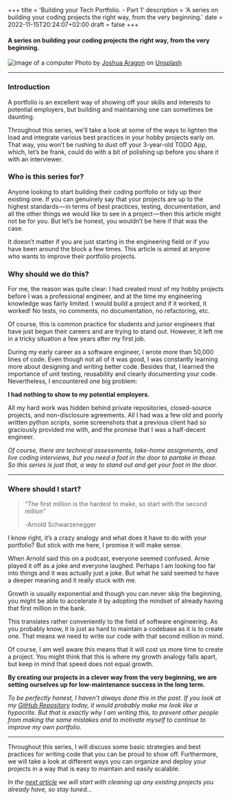 +++
title = 'Building your Tech Portfolio. - Part 1'
description = 'A series on building your coding projects the right way, from the very beginning.'
date = 2022-11-15T20:24:07+02:00
draft = false
+++
#### A series on building your coding projects the right way, from the very beginning.

![image of a computer](/images/coder-image.jpg)
Photo by [Joshua Aragon](https://unsplash.com/@goshua13?utm_content=creditCopyText&utm_medium=referral&utm_source=unsplash) on [Unsplash](https://unsplash.com/photos/turned-on-laptop-computer-BMnhuwFYr7w?utm_content=creditCopyText&utm_medium=referral&utm_source=unsplash)

---
### Introduction
A portfolio is an excellent way of showing off your skills and interests to potential employers, but building and maintaining one can sometimes be daunting.

Throughout this series, we’ll take a look at some of the ways to lighten the load and integrate various best practices in your hobby projects early on. That way, you won’t be rushing to dust off your 3-year-old TODO App, which, let’s be frank, could do with a bit of polishing up before you share it with an interviewer.

### Who is this series for?
Anyone looking to start building their coding portfolio or tidy up their existing one. If you can genuinely say that your projects are up to the highest standards — in terms of best practices, testing, documentation, and all the other things we would like to see in a project — then this article might not be for you. But let’s be honest, you wouldn’t be here if that was the case.

It doesn’t matter if you are just starting in the engineering field or if you have been around the block a few times. This article is aimed at anyone who wants to improve their portfolio projects.

### Why should we do this?
For me, the reason was quite clear: I had created most of my hobby projects before I was a professional engineer, and at the time my engineering knowledge was fairly limited. I would build a project and if it worked, it worked! No tests, no comments, no documentation, no refactoring, etc.

Of course, this is common practice for students and junior engineers that have just begun their careers and are trying to stand out. However, it left me in a tricky situation a few years after my first job.

During my early career as a software engineer, I wrote more than 50,000 lines of code. Even though not all of it was good, I was constantly learning more about designing and writing better code. Besides that, I learned the importance of unit testing, reusability and clearly documenting your code. Nevertheless, I encountered one big problem:

**I had nothing to show to my potential employers.**

All my hard work was hidden behind private repositories, closed-source projects, and non-disclosure agreements. All I had was a few old and poorly written python scripts, some screenshots that a previous client had so graciously provided me with, and the promise that I was a half-decent engineer.

*Of course, there are technical assessments, take-home assignments, and live coding interviews, but you need a foot in the door to partake in those. 
So this series is just that, a way to stand out and get your foot in the door.*

---
### Where should I start?
> “The first million is the hardest to make, so start with the second million” 
>
> -Arnold Schwarzenegger

I know right, it’s a crazy analogy and what does it have to do with your portfolio? But stick with me here, I promise it will make sense.

When Arnold said this on a podcast, everyone seemed confused. Arnie played it off as a joke and everyone laughed. Perhaps I am looking too far into things and it was actually just a joke. But what he said seemed to have a deeper meaning and it really stuck with me.

Growth is usually exponential and though you can never skip the beginning, you might be able to accelerate it by adopting the mindset of already having that first million in the bank.

This translates rather conveniently to the field of software engineering. As you probably know, it is just as hard to maintain a codebase as it is to create one. That means we need to write our code with that second million in mind.

Of course, I am well aware this means that it will cost us more time to create a project. You might think that this is where my growth analogy falls apart, but keep in mind that speed does not equal growth.

**By creating our projects in a clever way from the very beginning, we are setting ourselves up for low-maintenance success in the long term.**

*To be perfectly honest, I haven’t always done this in the past. If you look at my [GitHub Repository](https://github.com/webstradev) today, it would probably make me look like a hypocrite. But that is exactly why I am writing this, to prevent other people from making the same mistakes and to motivate myself to continue to improve my own portfolio.*

---

Throughout this series, I will discuss some basic strategies and best practices for writing code that you can be proud to show off. Furthermore, we will take a look at different ways you can organize and deploy your projects in a way that is easy to maintain and easily scalable.

*In the [next article](https://webstra.medium.com/building-your-tech-portfolio-one-step-at-a-time-part-2-4cb03673f51c) we will start with cleaning up any existing projects you already have, so stay tuned…*


